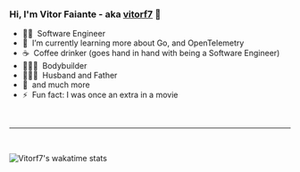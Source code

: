 ### Hi, I'm Vitor Faiante - aka [vitorf7](https://github.com/vitorf7) 👋 

- 👨‍💻 &nbsp;Software Engineer
- 🌱 &nbsp;I’m currently learning more about Go, and OpenTelemetry
- ☕️ &nbsp;Coffee drinker (goes hand in hand with being a Software Engineer)
- 🏋🏻‍♂️ &nbsp;Bodybuilder
- 👨‍👩‍👧 &nbsp;Husband and Father
- 💬 &nbsp;and much more
- ⚡ &nbsp;Fun fact: I was once an extra in a movie

<br />

---

<br />

![Vitorf7's wakatime stats](https://github-readme-stats-vitorf7.vercel.app/api/wakatime?username=@vitorf7&theme=ayu-mirage&show_icons=true&layout=compact&count_private)
